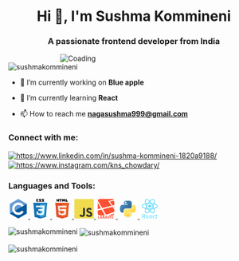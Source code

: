<h1 align="center">Hi 👋, I'm Sushma Kommineni</h1>
<h3 align="center">A passionate frontend developer from India</h3>
<img align="right" alt="Coading" width="400" src="[https://learncodingusa.com/wp-content/uploads/2023/09/Why-Animated-Coding-Wallpapers-are-a-Developers-Best-Friend.jpg](https://img.freepik.com/premium-vector/girl-coding-with-laptop-illustration_418302-2384.jpg?w=740)"

<p align="left"> <img src="https://komarev.com/ghpvc/?username=sushmakommineni&label=Profile%20views&color=0e75b6&style=flat" alt="sushmakommineni" /> </p>

- 🔭 I’m currently working on **Blue apple**

- 🌱 I’m currently learning **React**

- 📫 How to reach me **nagasushma999@gmail.com**

<h3 align="left">Connect with me:</h3>
<p align="left">
<a href="https://linkedin.com/in/https://www.linkedin.com/in/sushma-kommineni-1820a9188/" target="blank"><img align="center" src="https://raw.githubusercontent.com/rahuldkjain/github-profile-readme-generator/master/src/images/icons/Social/linked-in-alt.svg" alt="https://www.linkedin.com/in/sushma-kommineni-1820a9188/" height="30" width="40" /></a>
<a href="https://instagram.com/https://www.instagram.com/kns_chowdary/" target="blank"><img align="center" src="https://raw.githubusercontent.com/rahuldkjain/github-profile-readme-generator/master/src/images/icons/Social/instagram.svg" alt="https://www.instagram.com/kns_chowdary/" height="30" width="40" /></a>
</p>

<h3 align="left">Languages and Tools:</h3>
<p align="left"> <a href="https://www.cprogramming.com/" target="_blank" rel="noreferrer"> <img src="https://raw.githubusercontent.com/devicons/devicon/master/icons/c/c-original.svg" alt="c" width="40" height="40"/> </a> <a href="https://www.w3schools.com/css/" target="_blank" rel="noreferrer"> <img src="https://raw.githubusercontent.com/devicons/devicon/master/icons/css3/css3-original-wordmark.svg" alt="css3" width="40" height="40"/> </a> <a href="https://www.w3.org/html/" target="_blank" rel="noreferrer"> <img src="https://raw.githubusercontent.com/devicons/devicon/master/icons/html5/html5-original-wordmark.svg" alt="html5" width="40" height="40"/> </a> <a href="https://developer.mozilla.org/en-US/docs/Web/JavaScript" target="_blank" rel="noreferrer"> <img src="https://raw.githubusercontent.com/devicons/devicon/master/icons/javascript/javascript-original.svg" alt="javascript" width="40" height="40"/> </a> <a href="https://laravel.com/" target="_blank" rel="noreferrer"> <img src="https://raw.githubusercontent.com/devicons/devicon/master/icons/laravel/laravel-plain-wordmark.svg" alt="laravel" width="40" height="40"/> </a> <a href="https://www.python.org" target="_blank" rel="noreferrer"> <img src="https://raw.githubusercontent.com/devicons/devicon/master/icons/python/python-original.svg" alt="python" width="40" height="40"/> </a> <a href="https://reactjs.org/" target="_blank" rel="noreferrer"> <img src="https://raw.githubusercontent.com/devicons/devicon/master/icons/react/react-original-wordmark.svg" alt="react" width="40" height="40"/> </a> </p>

<p><img align="left" src="https://github-readme-stats.vercel.app/api/top-langs?username=sushmakommineni&show_icons=true&locale=en&layout=compact" alt="sushmakommineni" /></p>

<p>&nbsp;<img align="center" src="https://github-readme-stats.vercel.app/api?username=sushmakommineni&show_icons=true&locale=en" alt="sushmakommineni" /></p>

<p><img align="center" src="https://github-readme-streak-stats.herokuapp.com/?user=sushmakommineni&" alt="sushmakommineni" /></p>
